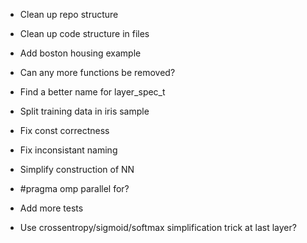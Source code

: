 * Clean up repo structure
* Clean up code structure in files
* Add boston housing example
* Can any more functions be removed?
* Find a better name for layer_spec_t
* Split training data in iris sample

* Fix const correctness
* Fix inconsistant naming
* Simplify construction of NN
* #pragma omp parallel for?
* Add more tests
* Use crossentropy/sigmoid/softmax simplification trick at last layer?
